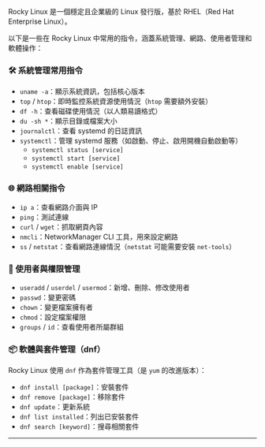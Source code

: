Rocky Linux 是一個穩定且企業級的 Linux 發行版，基於 RHEL（Red Hat Enterprise Linux）。

以下是一些在 Rocky Linux 中常用的指令，涵蓋系統管理、網路、使用者管理和軟體操作：

### 🛠️ 系統管理常用指令
- `uname -a`：顯示系統資訊，包括核心版本
- `top` / `htop`：即時監控系統資源使用情況（`htop` 需要額外安裝）
- `df -h`：查看磁碟使用情況（以人類易讀格式）
- `du -sh *`：顯示目錄或檔案大小
- `journalctl`：查看 systemd 的日誌資訊
- `systemctl`：管理 systemd 服務（如啟動、停止、啟用開機自動啟動等）
  - `systemctl status [service]`
  - `systemctl start [service]`
  - `systemctl enable [service]`

### 🌐 網路相關指令
- `ip a`：查看網路介面與 IP
- `ping`：測試連線
- `curl` / `wget`：抓取網頁內容
- `nmcli`：NetworkManager CLI 工具，用來設定網路
- `ss` / `netstat`：查看網路連線情況（`netstat` 可能需要安裝 `net-tools`）

### 👥 使用者與權限管理
- `useradd` / `userdel` / `usermod`：新增、刪除、修改使用者
- `passwd`：變更密碼
- `chown`：變更檔案擁有者
- `chmod`：設定檔案權限
- `groups` / `id`：查看使用者所屬群組

### 📦 軟體與套件管理（dnf）
Rocky Linux 使用 `dnf` 作為套件管理工具（是 `yum` 的改進版本）：
- `dnf install [package]`：安裝套件
- `dnf remove [package]`：移除套件
- `dnf update`：更新系統
- `dnf list installed`：列出已安裝套件
- `dnf search [keyword]`：搜尋相關套件

---
